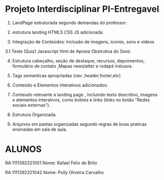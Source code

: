 # Projeto Interdisciplinar PI-Entregavel

1. LandPage estruturada segundo demandas do professor:

2. estrutura  landing HTML5 CSS JS adicionada.

3. Integração de Conteúdos: Inclusão de imagens, ícones, sons e vídeos

3.1 Teste (Quiz) Javascript html de Apneia Obstrutiva do Sono

4. Estrutura cabeçalho, seção de destaque, recursos, depoimentos, formulário de contato ,Mapas newslatter e rodapé inslusos.

5. Tags semanticas apropriadas (nav ,header,footer,etc)

6. Conteúdo e Elementos Interativos adicionados:

7. Conteudo relevante a landing page , incluindo texto descritivo, imagens e elementos interativos, como botões e links (links no botão "Redes sociais externas").

8. Estrutura Organizada.

9. Arquivos em pastas organizadas segundo regras de boas praticas ensinadas em  sala de aula. 

# ALUNOS 
RA:1111392321001
Nome: Rafael Felix de Brito 

RA:1111392321042
Nome: Polly Oliveira Carvalho


